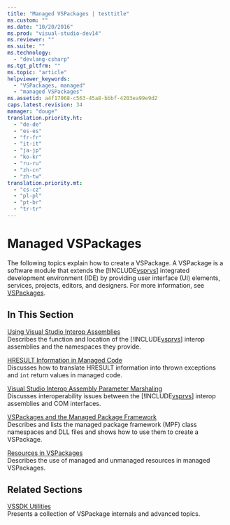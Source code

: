 ```yaml
---
title: "Managed VSPackages | testtitle"
ms.custom: ""
ms.date: "10/20/2016"
ms.prod: "visual-studio-dev14"
ms.reviewer: ""
ms.suite: ""
ms.technology: 
  - "devlang-csharp"
ms.tgt_pltfrm: ""
ms.topic: "article"
helpviewer_keywords: 
  - "VSPackages, managed"
  - "managed VSPackages"
ms.assetid: a4f17068-c563-45a8-bbbf-4203ea99e9d2
caps.latest.revision: 34
manager: "douge"
translation.priority.ht: 
  - "de-de"
  - "es-es"
  - "fr-fr"
  - "it-it"
  - "ja-jp"
  - "ko-kr"
  - "ru-ru"
  - "zh-cn"
  - "zh-tw"
translation.priority.mt: 
  - "cs-cz"
  - "pl-pl"
  - "pt-br"
  - "tr-tr"
---
```

# Managed VSPackages
The following topics explain how to create a VSPackage. A VSPackage is a software module that extends the [!INCLUDE[vsprvs](../code-quality/includes/vsprvs_md.md)] integrated development environment (IDE) by providing user interface (UI) elements, services, projects, editors, and designers. For more information, see [VSPackages](../extensibility-internals/vspackages.md).  
  
## In This Section  
 [Using Visual Studio Interop Assemblies](../Topic/Using%20Visual%20Studio%20Interop%20Assemblies.md)  
 Describes the function and location of the [!INCLUDE[vsprvs](../code-quality/includes/vsprvs_md.md)] interop assemblies and the namespaces they provide.  
  
 [HRESULT Information in Managed Code](../misc/hresult-information-in-managed-code.md)  
 Discusses how to translate HRESULT information into thrown exceptions and `int` return values in managed code.  
  
 [Visual Studio Interop Assembly Parameter Marshaling](../misc/visual-studio-interop-assembly-parameter-marshaling.md)  
 Discusses interoperability issues between the [!INCLUDE[vsprvs](../code-quality/includes/vsprvs_md.md)] interop assemblies and COM interfaces.  
  
 [VSPackages and the Managed Package Framework](../misc/vspackages-and-the-managed-package-framework.md)  
 Describes and lists the managed package framework (MPF) class namespaces and DLL files and shows how to use them to create a VSPackage.  
  
 [Resources in VSPackages](../extensibility-internals/resources-in-vspackages.md)  
 Describes the use of managed and unmanaged resources in managed VSPackages.  
  
## Related Sections  
 [VSSDK Utilities](../extensibility-internals/vssdk-utilities.md)  
 Presents a collection of VSPackage internals and advanced topics.